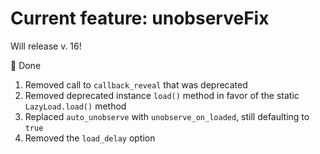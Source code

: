 # Current feature: unobserveFix

Will release v. 16!

💪 Done

1. Removed call to `callback_reveal` that was deprecated
2. Removed deprecated instance `load()` method in favor of the static `LazyLoad.load()` method
3. Replaced `auto_unobserve` with `unobserve_on_loaded`, still defaulting to `true`
4. Removed the `load_delay` option

